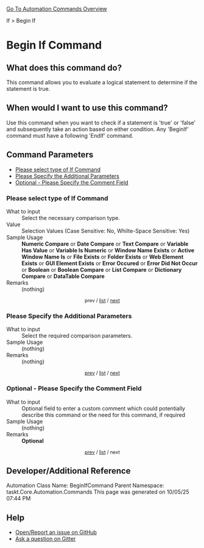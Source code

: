 <!--TITLE: Begin If Command -->
<!-- SUBTITLE: a command in the If group. -->
[Go To Automation Commands Overview](/automation-commands.md)


If &gt; Begin If


# Begin If Command


## What does this command do?
This command allows you to evaluate a logical statement to determine if the statement is true.


## When would I want to use this command?
Use this command when you want to check if a statement is 'true' or 'false' and subsequently take an action based on either condition. Any 'BeginIf' command must have a following 'EndIf' command.


<a id="param_list"></a>
## Command Parameters
- [Please select type of If Command](#param_0)
- [Please Specify the Additional Parameters](#param_1)
- [Optional - Please Specify the Comment Field](#param_2)


<a id="param_0"></a>
### Please select type of If Command


<dl>
<dt>What to input</dt><dd>Select the necessary comparison type.</dd>
<dt>Value</dt><dd>Selection Values (Case Sensitive: No, Whilte-Space Sensitive: Yes)</dd>
<dt>Sample Usage</dt><dd><strong>Numeric Compare</strong> or  <strong>Date Compare</strong> or  <strong>Text Compare</strong> or  <strong>Variable Has Value</strong> or  <strong>Variable Is Numeric</strong> or  <strong>Window Name Exists</strong> or  <strong>Active Window Name Is</strong> or  <strong>File Exists</strong> or  <strong>Folder Exists</strong> or  <strong>Web Element Exists</strong> or  <strong>GUI Element Exists</strong> or  <strong>Error Occured</strong> or  <strong>Error Did Not Occur</strong> or  <strong>Boolean</strong> or  <strong>Boolean Compare</strong> or  <strong>List Compare</strong> or  <strong>Dictionary Compare</strong> or  <strong>DataTable Compare</strong></dd>
<dt>Remarks</dt><dd>(nothing)</dd>
</dl>




<div style="font-size: 90%; text-align: center">


prev / [list](#param_list) / [next](#param_1)


</div>


<a id="param_1"></a>
### Please Specify the Additional Parameters


<dl>
<dt>What to input</dt><dd>Select the required comparison parameters.</dd>
<dt>Sample Usage</dt><dd>(nothing)</dd>
<dt>Remarks</dt><dd>(nothing)</dd>
</dl>




<div style="font-size: 90%; text-align: center">


[prev](#param_1) / [list](#param_list) / [next](#param_2)


</div>


<a id="param_2"></a>
### Optional - Please Specify the Comment Field


<dl>
<dt>What to input</dt><dd>Optional field to enter a custom comment which could potentially describe this command or the need for this command, if required</dd>
<dt>Sample Usage</dt><dd>(nothing)</dd>
<dt>Remarks</dt><dd><strong>Optional</strong><br></dd>
</dl>




<div style="font-size: 90%; text-align: center">


[prev](#param_2) / [list](#param_list) / next


</div>


## Developer/Additional Reference
Automation Class Name: BeginIfCommand
Parent Namespace: taskt.Core.Automation.Commands
This page was generated on 10/05/25 07:44 PM


## Help
- [Open/Report an issue on GitHub](https://github.com/rcktrncn/taskt/issues/new)
- [Ask a question on Gitter](https://gitter.im/taskt-rpa/Lobby)

